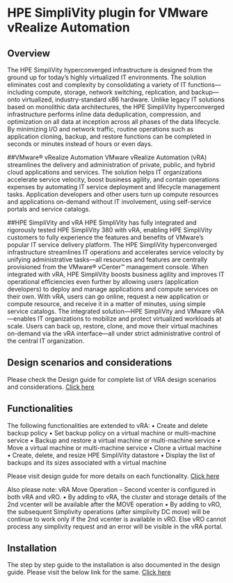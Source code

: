 # HPE SimpliVity plugin for VMware vRealize Automation

## Overview

The HPE SimpliVity hyperconverged infrastructure is designed from the ground up for today’s highly virtualized IT environments. The solution
eliminates cost and complexity by consolidating a variety of IT functions—including compute, storage, network switching, replication, and
backup—onto virtualized, industry-standard x86 hardware. Unlike legacy IT solutions based on monolithic data architectures, the HPE SimpliVity
hyperconverged infrastructure performs inline data deduplication, compression, and optimization on all data at inception across all phases of the
data lifecycle. By minimizing I/O and network traffic, routine operations such as application cloning, backup, and restore functions can be
completed in seconds or minutes instead of hours or even days.

##VMware® vRealize Automation
VMware vRealize Automation (vRA) streamlines the delivery and administration of private, public, and hybrid cloud applications and services.
The solution helps IT organizations accelerate service velocity, boost business agility, and contain operations expenses by automating IT service
deployment and lifecycle management tasks. Application developers and other users turn up compute resources and applications on-demand
without IT involvement, using self-service portals and service catalogs.

##HPE SimpliVity and vRA
HPE SimpliVity has fully integrated and rigorously tested HPE SimpliVity 380 with vRA, enabling HPE SimpliVity customers to fully experience
the features and benefits of VMware’s popular IT service delivery platform. The HPE SimpliVity hyperconverged infrastructure streamlines IT
operations and accelerates service velocity by unifying administrative tasks—all resources and features are centrally provisioned from the
VMware® vCenter™ management console. When integrated with vRA, HPE SimpliVity boosts business agility and improves IT operational
efficiencies even further by allowing users (application developers) to deploy and manage applications and compute services on their own. With
vRA, users can go online, request a new application or compute resource, and receive it in a matter of minutes, using simple service catalogs. The
integrated solution—HPE SimpliVity and VMware vRA—enables IT organizations to mobilize and protect virtualized workloads at scale. Users
can back up, restore, clone, and move their virtual machines on-demand via the vRA interface—all under strict administrative control of the
central IT organization.

## Design scenarios and considerations
Please check the Design guide for complete list of VRA design scenarios and considerations.
[Click here](https://github.com/HewlettPackard/simplivity-vra-plugin/blob/master/HPE%20SimpliVity%20with%20VMware%20vRealize%20Automation%20Design%20guide.pdf#page=5)

## Functionalities
The following functionalities are extended to vRA:
• Create and delete backup policy
• Set backup policy on a virtual machine or multi-machine service
• Backup and restore a virtual machine or multi-machine service
• Move a virtual machine or multi-machine service
• Clone a virtual machine
• Create, delete, and resize HPE SimpliVity datastore
• Display the list of backups and its sizes associated with a virtual machine

Please visit design guide for more details on each functionality.
[Click here](https://github.com/HewlettPackard/simplivity-vra-plugin/blob/master/HPE%20SimpliVity%20with%20VMware%20vRealize%20Automation%20Design%20guide.pdf#page=15)

Also please note: vRA Move Operation – Second vcenter is configured in both vRA and vRO. 
	• By adding to vRA, the cluster and storage details of the 2nd vcenter will be available after the MOVE operation
	• By adding to vRO, the subsequent Simplivity operations (after simplivity DC move) will be continue to work only if the 2nd vcenter is available in vRO.
Else vRO cannot process any simplivity request and an error will be visible in the vRA portal.

## Installation
The step by step guide to the installation is also documented in the design guide. Please visit the below link for the same.
[Click here](https://github.com/HewlettPackard/simplivity-vra-plugin/blob/master/HPE%20SimpliVity%20with%20VMware%20vRealize%20Automation%20Design%20guide.pdf#page=27)